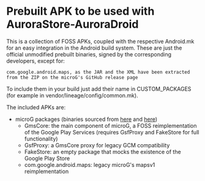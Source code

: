 # Prebuilt APK to be used with AuroraStore-AuroraDroid

This is a collection of FOSS APKs, coupled with the respective Android.mk for an easy integration in the Android build system. These are just the official unmodified prebuilt binaries, signed by the corresponding developers, except for:

    com.google.android.maps, as the JAR and the XML have been extracted from the ZIP on the microG's GitHub release page

To include them in your build just add their name in CUSTOM_PACKAGES (for example in vendor/lineage/config/common.mk).

The included APKs are:
 * microG packages (binaries sourced from [here](https://microg.org/download.html) and [here](https://github.com/microg/android_frameworks_mapsv1))
   * GmsCore: the main component of microG, a FOSS reimplementation of the Google Play Services (requires GsfProxy and FakeStore for full functionality)
   * GsfProxy: a GmsCore proxy for legacy GCM compatibility
   * FakeStore: an empty package that mocks the existence of the Google Play Store
   * com.google.android.maps: legacy microG's mapsv1 reimplementation

